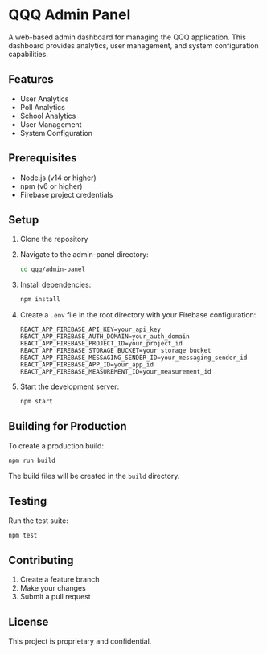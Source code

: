 # QQQ Admin Panel

A web-based admin dashboard for managing the QQQ application. This dashboard provides analytics, user management, and system configuration capabilities.

## Features

- User Analytics
- Poll Analytics
- School Analytics
- User Management
- System Configuration

## Prerequisites

- Node.js (v14 or higher)
- npm (v6 or higher)
- Firebase project credentials

## Setup

1. Clone the repository
2. Navigate to the admin-panel directory:
   ```bash
   cd qqq/admin-panel
   ```

3. Install dependencies:
   ```bash
   npm install
   ```

4. Create a `.env` file in the root directory with your Firebase configuration:
   ```
   REACT_APP_FIREBASE_API_KEY=your_api_key
   REACT_APP_FIREBASE_AUTH_DOMAIN=your_auth_domain
   REACT_APP_FIREBASE_PROJECT_ID=your_project_id
   REACT_APP_FIREBASE_STORAGE_BUCKET=your_storage_bucket
   REACT_APP_FIREBASE_MESSAGING_SENDER_ID=your_messaging_sender_id
   REACT_APP_FIREBASE_APP_ID=your_app_id
   REACT_APP_FIREBASE_MEASUREMENT_ID=your_measurement_id
   ```

5. Start the development server:
   ```bash
   npm start
   ```

## Building for Production

To create a production build:

```bash
npm run build
```

The build files will be created in the `build` directory.

## Testing

Run the test suite:

```bash
npm test
```

## Contributing

1. Create a feature branch
2. Make your changes
3. Submit a pull request

## License

This project is proprietary and confidential. 